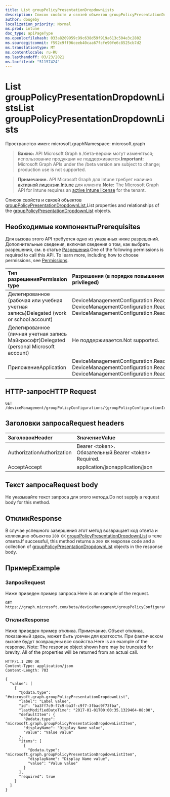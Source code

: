 ```yaml
---
title: List groupPolicyPresentationDropdownLists
description: Список свойств и связей объектов groupPolicyPresentationDropdownList.
author: dougeby
localization_priority: Normal
ms.prod: intune
doc_type: apiPageType
ms.openlocfilehash: 033a8209959c99c638d59f919a613c504e3c2802
ms.sourcegitcommit: f592c9ff96ceeb40caa67fcfe90fe6c8525cb7d2
ms.translationtype: MT
ms.contentlocale: ru-RU
ms.lasthandoff: 03/23/2021
ms.locfileid: "51157424"
---
```

# <a name="list-grouppolicypresentationdropdownlists"></a><span data-ttu-id="0c67a-103">List groupPolicyPresentationDropdownLists</span><span class="sxs-lookup"><span data-stu-id="0c67a-103">List groupPolicyPresentationDropdownLists</span></span>

<span data-ttu-id="0c67a-104">Пространство имен: microsoft.graph</span><span class="sxs-lookup"><span data-stu-id="0c67a-104">Namespace: microsoft.graph</span></span>

> <span data-ttu-id="0c67a-105">**Важно:** API Microsoft Graph в /бета-версии могут изменяться; использование продукции не поддерживается.</span><span class="sxs-lookup"><span data-stu-id="0c67a-105">**Important:** Microsoft Graph APIs under the /beta version are subject to change; production use is not supported.</span></span>

> <span data-ttu-id="0c67a-106">**Примечание.** API Microsoft Graph для Intune требует наличия [активной лицензии Intune](https://go.microsoft.com/fwlink/?linkid=839381) для клиента.</span><span class="sxs-lookup"><span data-stu-id="0c67a-106">**Note:** The Microsoft Graph API for Intune requires an [active Intune license](https://go.microsoft.com/fwlink/?linkid=839381) for the tenant.</span></span>

<span data-ttu-id="0c67a-107">Список свойств и связей объектов [groupPolicyPresentationDropdownList.](../resources/intune-grouppolicy-grouppolicypresentationdropdownlist.md)</span><span class="sxs-lookup"><span data-stu-id="0c67a-107">List properties and relationships of the [groupPolicyPresentationDropdownList](../resources/intune-grouppolicy-grouppolicypresentationdropdownlist.md) objects.</span></span>

## <a name="prerequisites"></a><span data-ttu-id="0c67a-108">Необходимые компоненты</span><span class="sxs-lookup"><span data-stu-id="0c67a-108">Prerequisites</span></span>
<span data-ttu-id="0c67a-p101">Для вызова этого API требуется одно из указанных ниже разрешений. Дополнительные сведения, включая сведения о том, как выбрать разрешения, см. в статье [Разрешения](/graph/permissions-reference).</span><span class="sxs-lookup"><span data-stu-id="0c67a-p101">One of the following permissions is required to call this API. To learn more, including how to choose permissions, see [Permissions](/graph/permissions-reference).</span></span>

|<span data-ttu-id="0c67a-111">Тип разрешения</span><span class="sxs-lookup"><span data-stu-id="0c67a-111">Permission type</span></span>|<span data-ttu-id="0c67a-112">Разрешения (в порядке повышения привилегий)</span><span class="sxs-lookup"><span data-stu-id="0c67a-112">Permissions (from least to most privileged)</span></span>|
|:---|:---|
|<span data-ttu-id="0c67a-113">Делегированное (рабочая или учебная учетная запись)</span><span class="sxs-lookup"><span data-stu-id="0c67a-113">Delegated (work or school account)</span></span>|<span data-ttu-id="0c67a-114">DeviceManagementConfiguration.Read.All, DeviceManagementConfiguration.ReadWrite.All</span><span class="sxs-lookup"><span data-stu-id="0c67a-114">DeviceManagementConfiguration.Read.All, DeviceManagementConfiguration.ReadWrite.All</span></span>|
|<span data-ttu-id="0c67a-115">Делегированное (личная учетная запись Майкрософт)</span><span class="sxs-lookup"><span data-stu-id="0c67a-115">Delegated (personal Microsoft account)</span></span>|<span data-ttu-id="0c67a-116">Не поддерживается.</span><span class="sxs-lookup"><span data-stu-id="0c67a-116">Not supported.</span></span>|
|<span data-ttu-id="0c67a-117">Приложение</span><span class="sxs-lookup"><span data-stu-id="0c67a-117">Application</span></span>|<span data-ttu-id="0c67a-118">DeviceManagementConfiguration.Read.All, DeviceManagementConfiguration.ReadWrite.All</span><span class="sxs-lookup"><span data-stu-id="0c67a-118">DeviceManagementConfiguration.Read.All, DeviceManagementConfiguration.ReadWrite.All</span></span>|

## <a name="http-request"></a><span data-ttu-id="0c67a-119">HTTP-запрос</span><span class="sxs-lookup"><span data-stu-id="0c67a-119">HTTP Request</span></span>
<!-- {
  "blockType": "ignored"
}
-->
``` http
GET /deviceManagement/groupPolicyConfigurations/{groupPolicyConfigurationId}/definitionValues/{groupPolicyDefinitionValueId}/presentationValues/{groupPolicyPresentationValueId}/presentation/definition/presentations
```

## <a name="request-headers"></a><span data-ttu-id="0c67a-120">Заголовки запроса</span><span class="sxs-lookup"><span data-stu-id="0c67a-120">Request headers</span></span>
|<span data-ttu-id="0c67a-121">Заголовок</span><span class="sxs-lookup"><span data-stu-id="0c67a-121">Header</span></span>|<span data-ttu-id="0c67a-122">Значение</span><span class="sxs-lookup"><span data-stu-id="0c67a-122">Value</span></span>|
|:---|:---|
|<span data-ttu-id="0c67a-123">Authorization</span><span class="sxs-lookup"><span data-stu-id="0c67a-123">Authorization</span></span>|<span data-ttu-id="0c67a-124">Bearer &lt;token&gt;. Обязательный.</span><span class="sxs-lookup"><span data-stu-id="0c67a-124">Bearer &lt;token&gt; Required.</span></span>|
|<span data-ttu-id="0c67a-125">Accept</span><span class="sxs-lookup"><span data-stu-id="0c67a-125">Accept</span></span>|<span data-ttu-id="0c67a-126">application/json</span><span class="sxs-lookup"><span data-stu-id="0c67a-126">application/json</span></span>|

## <a name="request-body"></a><span data-ttu-id="0c67a-127">Текст запроса</span><span class="sxs-lookup"><span data-stu-id="0c67a-127">Request body</span></span>
<span data-ttu-id="0c67a-128">Не указывайте текст запроса для этого метода.</span><span class="sxs-lookup"><span data-stu-id="0c67a-128">Do not supply a request body for this method.</span></span>

## <a name="response"></a><span data-ttu-id="0c67a-129">Отклик</span><span class="sxs-lookup"><span data-stu-id="0c67a-129">Response</span></span>
<span data-ttu-id="0c67a-130">В случае успешного завершения этот метод возвращает код ответа и коллекцию объектов `200 OK` [groupPolicyPresentationDropdownList](../resources/intune-grouppolicy-grouppolicypresentationdropdownlist.md) в теле ответа.</span><span class="sxs-lookup"><span data-stu-id="0c67a-130">If successful, this method returns a `200 OK` response code and a collection of [groupPolicyPresentationDropdownList](../resources/intune-grouppolicy-grouppolicypresentationdropdownlist.md) objects in the response body.</span></span>

## <a name="example"></a><span data-ttu-id="0c67a-131">Пример</span><span class="sxs-lookup"><span data-stu-id="0c67a-131">Example</span></span>

### <a name="request"></a><span data-ttu-id="0c67a-132">Запрос</span><span class="sxs-lookup"><span data-stu-id="0c67a-132">Request</span></span>
<span data-ttu-id="0c67a-133">Ниже приведен пример запроса.</span><span class="sxs-lookup"><span data-stu-id="0c67a-133">Here is an example of the request.</span></span>
``` http
GET https://graph.microsoft.com/beta/deviceManagement/groupPolicyConfigurations/{groupPolicyConfigurationId}/definitionValues/{groupPolicyDefinitionValueId}/presentationValues/{groupPolicyPresentationValueId}/presentation/definition/presentations
```

### <a name="response"></a><span data-ttu-id="0c67a-134">Отклик</span><span class="sxs-lookup"><span data-stu-id="0c67a-134">Response</span></span>
<span data-ttu-id="0c67a-p102">Ниже приведен пример отклика. Примечание. Объект отклика, показанный здесь, может быть усечен для краткости. При фактическом вызове будут возвращены все свойства.</span><span class="sxs-lookup"><span data-stu-id="0c67a-p102">Here is an example of the response. Note: The response object shown here may be truncated for brevity. All of the properties will be returned from an actual call.</span></span>
``` http
HTTP/1.1 200 OK
Content-Type: application/json
Content-Length: 703

{
  "value": [
    {
      "@odata.type": "#microsoft.graph.groupPolicyPresentationDropdownList",
      "label": "Label value",
      "id": "ba3ff7c9-f7c9-ba3f-c9f7-3fbac9f73fba",
      "lastModifiedDateTime": "2017-01-01T00:00:35.1329464-08:00",
      "defaultItem": {
        "@odata.type": "microsoft.graph.groupPolicyPresentationDropdownListItem",
        "displayName": "Display Name value",
        "value": "Value value"
      },
      "items": [
        {
          "@odata.type": "microsoft.graph.groupPolicyPresentationDropdownListItem",
          "displayName": "Display Name value",
          "value": "Value value"
        }
      ],
      "required": true
    }
  ]
}
```





